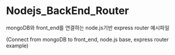 # Nodejs_BackEnd_Router

mongoDB와 front_end를 연결하는 node.js기반 express router 예시파일

(Connect from mongoDB to front_end, node.js base, express router example)
